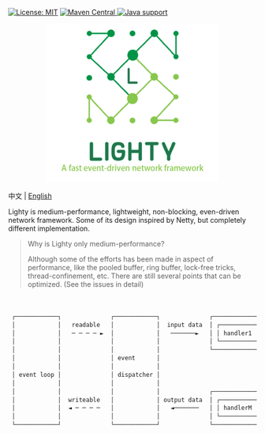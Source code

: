 [![License: MIT](https://img.shields.io/badge/License-MIT-yellow.svg)](https://opensource.org/licenses/MIT)
[![Maven
Central](https://maven-badges.herokuapp.com/maven-central/io.github.light0x00/lighty/badge.svg)
](https://repo1.maven.org/maven2/io/github/light0x00/lighty/)[![Java support](https://img.shields.io/badge/Java-17+-green?logo=java&logoColor=white)](https://openjdk.java.net/)

<p align="center">
    <img src="doc/logo.png" alt="...">
</p>

中文 | [English](./README.en.md)

Lighty is medium-performance, lightweight, non-blocking, even-driven network framework. Some of its design inspired by Netty, but completely different implementation.

> Why is Lighty only medium-performance?
> 
> Although some of the efforts has been made in aspect of performance, like the pooled buffer, ring buffer, lock-free tricks, thread-confinement, etc. There are still several points that can be optimized. (See the issues in detail)

```txt
                                                                            inbound handlers pipeline

 ┌────────────┐              ┌────────────┐              ┌─────────────────────────────────────────────────────────────┐
 │            │   readable   │            │  input data  │ ┌──────────┬──────────┬─────────┬─────────────┬───────────┐ │
 │            │   ─ ─ ─ ─ ►  │            │   ───────►   │ │ handler1 │ handler2 │ 。。。   │ handlerN-1  │  handlerN │ │
 │            │              │            │              │ └──────────┴──────────┴─────────┴─────────────┴───────────┘ │
 │            │              │            │              └─────────────────────────────────────────────────────────────┘
 │            │              │ event      │
 │            │              │            │                                           │
 │ event loop │              │ dispatcher │                                           │ write
 │            │              │            │                                           ▼
 │            │              │            │              ┌─────────────────────────────────────────────────────────────┐
 │            │  writeable   │            │ output data  │ ┌──────────┬────────────┬─────────┬───────────┬───────────┐ │
 │            │  ◄ ─ ─ ─ ─   │            │   ◄───────   │ │ handlerM │ handlerM-1 │ 。。。   │ handler2  │  handler1 │ │
 │            │              │            │              │ └──────────┴────────────┴─────────┴───────────┴───────────┘ │
 └────────────┘              └────────────┘              └─────────────────────────────────────────────────────────────┘

                                                                             outbound handlers pipeline
```


## 